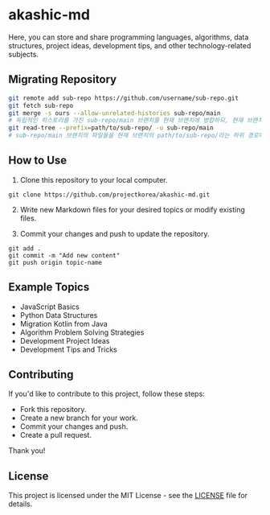 # akashic-md

Here, you can store and share programming languages, algorithms, data structures, project ideas, development tips, and other technology-related subjects.

## Migrating Repository

```bash
git remote add sub-repo https://github.com/username/sub-repo.git
git fetch sub-repo
git merge -s ours --allow-unrelated-histories sub-repo/main
# 독립적인 히스토리를 가진 sub-repo/main 브랜치를 현재 브랜치에 병합하되, 현재 브랜치의 변경 사항만을 유지
git read-tree --prefix=path/to/sub-repo/ -u sub-repo/main
# sub-repo/main 브랜치의 파일들을 현재 브랜치의 path/to/sub-repo/라는 하위 경로에 위치시키고, 워킹 디렉토리로 업데이트
```

## How to Use

1. Clone this repository to your local computer.

```shell
git clone https://github.com/projectkorea/akashic-md.git
```

2. Write new Markdown files for your desired topics or modify existing files.

3. Commit your changes and push to update the repository.

```shell
git add .
git commit -m "Add new content"
git push origin topic-name
```

## Example Topics

- JavaScript Basics
- Python Data Structures
- Migration Kotlin from Java
- Algorithm Problem Solving Strategies
- Development Project Ideas
- Development Tips and Tricks


## Contributing

If you'd like to contribute to this project, follow these steps:

- Fork this repository.
- Create a new branch for your work.
- Commit your changes and push.
- Create a pull request.

Thank you!


## License

This project is licensed under the MIT License - see the [LICENSE](https://github.com/projectkorea/akashic-md/blob/main/LICENSE.md) file for details.
